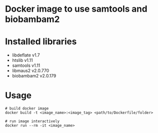 # Docker image to use samtools and biobambam2

# Installed libraries
- libdeflate v1.7
- htslib v1.11
- samtools v1.11
- libmaus2 v2.0.770
- biobambam2 v2.0.179

# Usage
```
# build docker image
docker build -t <image_name>:<image_tag> <path/to/Dockerfile/folder>

# run image interactively
docker run --rm -it <image_name>
```